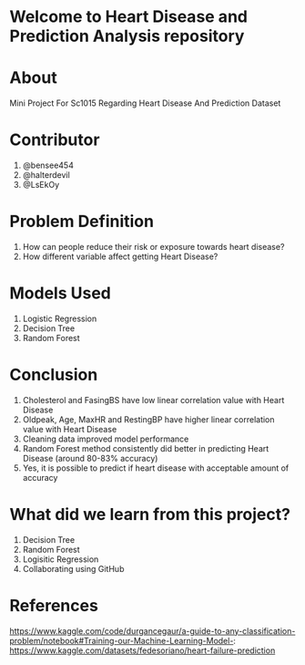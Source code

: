 # Welcome to Heart Disease and Prediction Analysis repository
# About
Mini Project For Sc1015 Regarding Heart Disease And Prediction Dataset

# Contributor
1. @bensee454
2. @halterdevil
3. @LsEkOy
# Problem Definition
1. How can people reduce their risk or exposure towards heart disease?
2. How different variable affect getting Heart Disease?

# Models Used
1. Logistic Regression
2. Decision Tree
3. Random Forest

# Conclusion
1. Cholesterol and FasingBS have low linear correlation value with Heart Disease
2. Oldpeak, Age, MaxHR and RestingBP have higher linear correlation value with Heart Disease
3. Cleaning data improved model performance
4. Random Forest method consistently did better in predicting Heart Disease (around 80-83% accuracy)
5. Yes, it is possible to predict if heart disease with acceptable amount of accuracy

# What did we learn from this project?
1. Decision Tree
2. Random Forest
3. Logisitic Regression
4. Collaborating using GitHub
# References
https://www.kaggle.com/code/durgancegaur/a-guide-to-any-classification-problem/notebook#Training-our-Machine-Learning-Model-:
https://www.kaggle.com/datasets/fedesoriano/heart-failure-prediction
